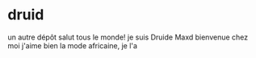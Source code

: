 # druid
un autre dépôt
salut tous le monde! je suis Druide Maxd bienvenue chez moi
j'aime bien la mode africaine, je l'a

